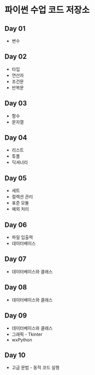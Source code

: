# 파이썬 수업 코드 저장소

## Day 01

* 변수



## Day 02

* 타입
* 연산자
* 조건문
* 반복문



## Day 03

* 함수
* 문자열



## Day 04

* 리스트
* 튜플
* 딕셔너리



## Day 05

* 세트
* 컬렉션 관리
* 표준 모듈
* 예외 처리



## Day 06

* 파일 입출력
* 데이터베이스



## Day 07

* 데이터베이스와 클래스



## Day 08

* 데이터베이스와 클래스



## Day 09

* 데이터베이스와 클래스
* 그래픽 - Tkinter
* wxPython



## Day 10

* 고급 문법 - 동적 코드 실행
